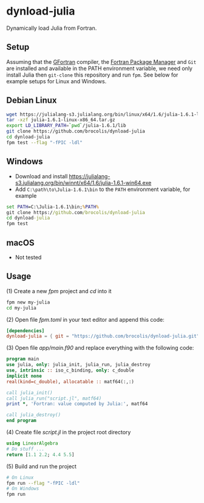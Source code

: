 # dynload-julia

Dynamically load Julia from Fortran.

## Setup
Assuming that the [GFortran](https://gcc.gnu.org/fortran/) compiler, the [Fortran Package Manager](https://github.com/fortran-lang/fpm)
and `Git` are installed and available in the PATH environment variable, we need only install Julia then `git-clone` this repository and run `fpm`.
See below for example setups for Linux and Windows.

## Debian Linux
```sh
wget https://julialang-s3.julialang.org/bin/linux/x64/1.6/julia-1.6.1-linux-x86_64.tar.gz
tar -xzf julia-1.6.1-linux-x86_64.tar.gz
export LD_LIBRARY_PATH=`pwd`/julia-1.6.1/lib
git clone https://github.com/brocolis/dynload-julia
cd dynload-julia
fpm test --flag "-fPIC -ldl"
```

## Windows
- Download and install https://julialang-s3.julialang.org/bin/winnt/x64/1.6/julia-1.6.1-win64.exe
- Add `C:\path\to\Julia-1.6.1\bin` to the `PATH` environment variable, for example
```bat
set PATH=C:\Julia-1.6.1\bin;%PATH%
git clone https://github.com/brocolis/dynload-julia
cd dynload-julia
fpm test
```

## macOS
- Not tested

## Usage
(1) Create a new _fpm_ project and _cd_ into it
```sh
fpm new my-julia
cd my-julia
```
(2) Open file _fpm.toml_ in your text editor and append this code:
```toml
[dependencies]
dynload-julia = { git = "https://github.com/brocolis/dynload-julia.git" }
```
(3) Open file _app/main.f90_ and replace everything with the following code:
```fortran
program main
use julia, only: julia_init, julia_run, julia_destroy
use, intrinsic :: iso_c_binding, only: c_double
implicit none
real(kind=c_double), allocatable :: matf64(:,:)

call julia_init()
call julia_run("script.jl", matf64)
print *, 'Fortran: value computed by Julia:', matf64

call julia_destroy()
end program
```
(4) Create file _script.jl_ in the project root directory
```julia
using LinearAlgebra
# Do stuff ...
return [1.1 2.2; 4.4 5.5]
```

(5) Build and run the project
```sh
# On Linux
fpm run --flag "-fPIC -ldl"
# On Windows
fpm run
```